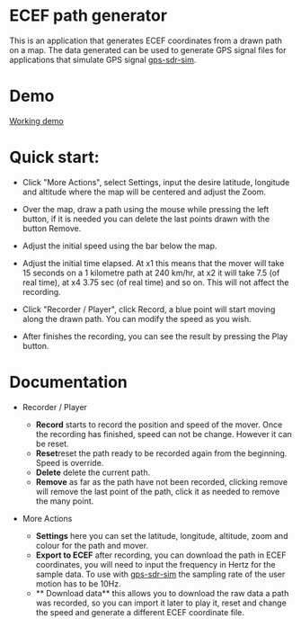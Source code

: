 # ECEF path generator
This is an application that generates ECEF coordinates from a drawn path on a map. 
The data generated can be used to generate GPS signal files for applications that 
simulate GPS signal [gps-sdr-sim](https://github.com/osqzss/gps-sdr-sim).

# Demo

[Working demo](http://46.32.229.68/ECEF/)


# Quick start:

* Click "More Actions", select Settings, input the desire latitude, longitude and altitude
where the map will be centered and adjust the Zoom.

* Over the map, draw a path using the mouse while pressing the left button, if it is needed
you can delete the last points drawn with the button Remove.

* Adjust the initial speed using the bar below the map.

* Adjust the initial time elapsed. At x1 this means that the mover will take 15 seconds 
on a 1 kilometre path at 240 km/hr, at x2 it will take 7.5 (of real time), 
at x4 3.75 sec (of real time) and so on. This will not affect the recording.

* Click "Recorder / Player", click Record, a blue point will start moving along the drawn path. 
You can modify the speed as you wish.

* After finishes the recording, you can see the result by pressing the Play button.

# Documentation

* Recorder / Player
	* **Record** starts to record the position and speed of the mover. Once the recording has finished, speed can not be change. However it can be reset.
	* **Reset**reset the path ready to be recorded again from the beginning. Speed is override.
	* **Delete** delete the current path.
	* **Remove** as far as the path have not been recorded, clicking remove will remove the last point of the path, click it as needed to remove the many point.

* More Actions
	* **Settings** here you can set the latitude, longitude, altitude, zoom and colour for the path and mover.
	* **Export to ECEF** after recording, you can download the path in ECEF coordinates, you will need to input the frequency in Hertz for the sample data. To use with [gps-sdr-sim](https://github.com/osqzss/gps-sdr-sim") the sampling rate of the user motion has to be 10Hz. 
   * ** Download data** this allows you to download the raw data a path was recorded, so you can import it later to play it, reset and change the speed and generate a different ECEF coordinate file.

